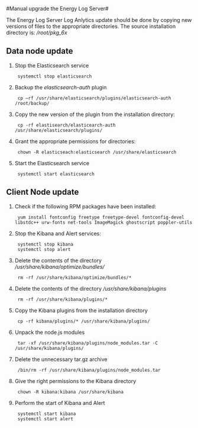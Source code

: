 #Manual upgrade the Energy Log Server#

The Energy Log Server Log Anlytics update should be done by copying new versions of files to the appropriate directories. The source installation directory is: */root/pkg_6x*

## Data node update ##

1. Stop the Elasticsearch service
		
		systemctl stop elasticsearch

1. Backup the *elasticsearch-auth* plugin

		cp –rf /usr/share/elasticsearch/plugins/elasticsearch-auth /root/backup/

1. Copy the new version of the plugin from the installation directory:

		cp -rf elastisearch/elasticearch-auth /usr/share/elasticsearch/plugins/

1. Grant the appropriate permissions for directories:

		chown -R elasticseach:elasticsearch /usr/share/elasticsearch

1. Start the Elasticsearch service

		systemctl start elasticsearch

## Client Node update ##

1. Check if the following RPM packages have been installed:

		yum install fontconfig freetype freetype-devel fontconfig-devel libstdc++ urw-fonts net-tools ImageMagick ghostscript poppler-utils

1. Stop the Kibana and Alert services:

		systemctl stop kibana
		systemctl stop alert

1. Delete the contents of the directory */usr/share/kibana/optimize/bundles/*

		rm -rf /usr/share/kibana/optimize/bundles/*

1. Delete the contents of the directory */usr/share/kibana/plugins*

		rm -rf /usr/share/kibana/plugins/*

1. Copy the Kibana plugins from the installation directory

		cp -rf kibana/plugins/* /usr/share/kibana/plugins/

1. Unpack the node.js modules

		tar -xf /usr/share/kibana/plugins/node_modules.tar -C /usr/share/kibana/plugins/

1. Delete the unnecessary tar.gz archive

		/bin/rm -rf /usr/share/kibana/plugins/node_modules.tar

1. Give the right permissions to the Kibana directory

		chown -R kibana:kibana /usr/share/kibana

1. Perform the start of Kibana and Alert

		systemctl start kibana
		systemctl start alert
